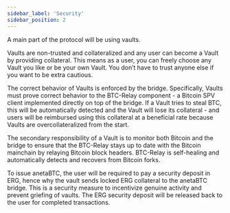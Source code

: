 ```yaml
---
sidebar_label: 'Security'
sidebar_position: 2
---
```


A main part of the protocol will be using vaults.

Vaults are non-trusted and collateralized and any user can become a Vault by providing collateral. This means as a user, you can freely choose any Vault you like or be your own Vault. You don’t have to trust anyone else if you want to be extra cautious.

The correct behavior of Vaults is enforced by the bridge. Specifically, Vaults must prove correct behavior to the BTC-Relay component - a Bitcoin SPV client implemented directly on top of the bridge. If a Vault tries to steal BTC, this will be automatically detected and the Vault will lose its collateral - and users will be reimbursed using this collateral at a beneficial rate because Vaults are overcollateralized from the start.

The secondary responsibility of a Vault is to monitor both Bitcoin and the bridge to ensure that the BTC-Relay stays up to date with the Bitcoin mainchain by relaying Bitcoin block headers. BTC-Relay is self-healing and automatically detects and recovers from Bitcoin forks.

To issue anetaBTC, the user will be required to pay a security deposit in ERG, hence why the vault sends locked ERG collateral to the anetaBTC bridge. This is a security measure to incentivize genuine activity and prevent griefing of vaults. The ERG security deposit will be released back to the user for completed transactions.

<!-- Source: xchain whitepaper  -->

